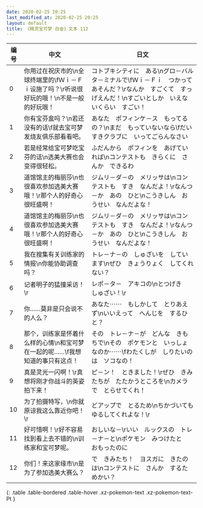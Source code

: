 ```yaml
---
date: 2020-02-25 20:25
last_modified_at: 2020-02-25 20:25
layout: default
title: 《精灵宝可梦 白金》文本 112
---
```

| 编号 | 中文 | 日文 |
| ---- | ---- | ---- |
| 0 | 你用过在祝庆市的\n全球终端里的\fＷｉ－Ｆｉ设施了吗？\r听说很好玩的哦！\n不是一般的好玩哦！ | コトブキシティに　ある\nグロ－バルタ－ミナルで\fＷｉ－Ｆｉ　つかって　あそんだ？\rなんか　すごくて　すっげえんだ！\nすごいとしか　いえないくらい　すごい！ |
| 1 | 你有宝芬盒吗？\n若还没有的话\f就去宝可梦发烧友俱乐部看看吧。 | あなた　ポフィンケ－ス　もってるの？\nまだ　もっていないなら\fだいすきクラブに　いってごらんなさい |
| 2 | 若是经常给宝可梦吃宝芬的话\n选美大赛也会变得很轻松。 | ふだんから　ポフィンを　あげていれば\nコンテストも　きらくに　さんか　できるわ |
| 3 | 道馆馆主的梅丽莎\n也很喜欢参加选美大赛哦！\r那个人的好奇心很旺盛啊！ | ジムリ－ダ－の　メリッサは\nコンテストも　すき　なんだよ！\rなんつ－か　あの　ひと\nこうきしん　おうせい　なんだよな！ |
| 4 | 道馆馆主的梅丽莎\n也很喜欢参加选美大赛哦！\r那个人的好奇心很旺盛啊！ | ジムリ－ダ－の　メリッサは\nコンテストも　すき　なんだよ！\rなんつ－か　あの　ひと\nこうきしん　おうせい　なんだよな！ |
| 5 | 我在搜集有关训练家的情报\n你能协助调查吗？ | トレ－ナ－の　しゅざいを　しています\nぜひ　きょうりょく　してくれない？ |
| 6 | 记者明子的猛撞采访！\r | レポ－タ－　アキコの\nとつげき　しゅざい！\r |
| 7 | 你……莫非是只会说不的人么？ | あなた⋯⋯　もしかして　とりあえず\nいいえって　へんじを　するひと？ |
| 8 | 那个，训练家是怀着什么样的心情\n和宝可梦在一起的呢……\f我想知道的事只有这点！ | その　トレ－ナ－が　どんな　きもちで\nその　ポケモンと　いっしょなのか⋯⋯\fわたくしが　しりたいのは　ソコなの！ |
| 9 | 真是灵光一闪啊！\r真想将刚才你战斗的英姿拍下来！ | ピ－ン！　ときました！\rぜひ　きみたちが　たたかうところを\nカメラで　とらせてくれ！ |
| 10 | 为了拍摄特写，\n你就原谅我这么靠近你吧！\r | どアップで　とるため\nちかづいても　ゆるしてくれよな！\r |
| 11 | 好可惜啊！\r好不容易找到看上去不错的\n训练家和宝可梦呢。 | おしいな－\rいい　ルックスの　トレ－ナ－と\nポケモン　みつけたと　おもったのに |
| 12 | 你们！来这家缘市\n是为了参加选美大赛么？ | で　きみたち！　ヨスガに　きたのは\nコンテストに　さんか　するためかい？ |
{: .table .table-bordered .table-hover .xz-pokemon-text .xz-pokemon-text-Pt }